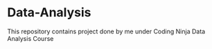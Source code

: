# Data-Analysis
This repository contains project done by me under Coding Ninja Data Analysis Course
